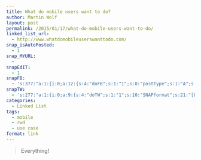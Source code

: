 ```yaml
---
title: What do mobile users want to do?
author: Martin Wolf
layout: post
permalink: /2015/01/17/what-do-mobile-users-want-to-do/
linked_list_url:
  - http://www.whatdomobileuserswanttodo.com/
snap_isAutoPosted:
  - 1
snap_MYURL:
  - 
snapEdIT:
  - 1
snapFB:
  - 's:377:"a:1:{i:0;a:12:{s:4:"doFB";s:1:"1";s:8:"postType";s:1:"A";s:10:"AttachPost";s:1:"2";s:10:"SNAPformat";s:35:"New post on MartinWolf.org: %TITLE%";s:9:"isAutoImg";s:1:"A";s:8:"imgToUse";s:0:"";s:9:"isAutoURL";s:1:"A";s:8:"urlToUse";s:0:"";s:11:"isPrePosted";s:1:"1";s:8:"isPosted";s:1:"1";s:4:"pgID";s:31:"711305895599362_835239846539299";s:5:"pDate";s:19:"2015-01-17 13:32:22";}}";'
snapTW:
  - 's:277:"a:1:{i:0;a:9:{s:4:"doTW";s:1:"1";s:10:"SNAPformat";s:21:"[Link] %TITLE%: %URL%";s:8:"attchImg";s:1:"0";s:9:"isAutoImg";s:1:"A";s:8:"imgToUse";s:0:"";s:11:"isPrePosted";s:1:"1";s:8:"isPosted";s:1:"1";s:4:"pgID";s:18:"556443927897989121";s:5:"pDate";s:19:"2015-01-17 13:32:25";}}";'
categories:
  - Linked List
tags:
  - mobile
  - rwd
  - use case
format: link
---
```

> Everything!